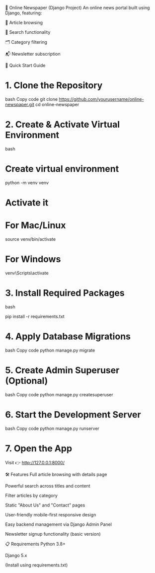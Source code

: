 📰 Online Newspaper (Django Project)
An online news portal built using Django, featuring:

📰 Article browsing

🔎 Search functionality

🗂️ Category filtering

📬 Newsletter subscription




🚀 Quick Start Guide
# 1. Clone the Repository
bash
Copy code
git clone https://github.com/yourusername/online-newspaper.git
cd online-newspaper
# 2. Create & Activate Virtual Environment
bash
# Create virtual environment

python -m venv venv

# Activate it
# For Mac/Linux
source venv/bin/activate
# For Windows
venv\Scripts\activate
# 3. Install Required Packages
bash


pip install -r requirements.txt
# 4. Apply Database Migrations
bash
Copy code
python manage.py migrate
# 5. Create Admin Superuser (Optional)
bash
Copy code
python manage.py createsuperuser
# 6. Start the Development Server
bash
Copy code
python manage.py runserver
# 7. Open the App
Visit 👉 http://127.0.0.1:8000/

🛠 Features
Full article browsing with details page

Powerful search across titles and content

Filter articles by category

Static "About Us" and "Contact" pages

User-friendly mobile-first responsive design

Easy backend management via Django Admin Panel

Newsletter signup functionality (basic version)

📋 Requirements
Python 3.8+

Django 5.x

(Install using requirements.txt)

